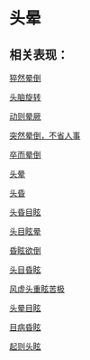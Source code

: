 # 头晕## 相关表现：[猝然晕倒](https://zuoye.gmzyh.com/search?key=猝然晕倒)[头脑旋转](https://zuoye.gmzyh.com/search?key=头脑旋转)[动则晕厥](https://zuoye.gmzyh.com/search?key=动则晕厥)[突然晕倒，不省人事](https://zuoye.gmzyh.com/search?key=突然晕倒，不省人事)[卒而晕倒](https://zuoye.gmzyh.com/search?key=卒而晕倒)[头晕](https://zuoye.gmzyh.com/search?key=头晕)[头昏](https://zuoye.gmzyh.com/search?key=头昏)[头昏目眩](https://zuoye.gmzyh.com/search?key=头昏目眩)[头目眩晕](https://zuoye.gmzyh.com/search?key=头目眩晕)[昏眩欲倒](https://zuoye.gmzyh.com/search?key=昏眩欲倒)[头目昏眩](https://zuoye.gmzyh.com/search?key=头目昏眩)[风虚头重眩苦极](https://zuoye.gmzyh.com/search?key=风虚头重眩苦极)[头晕目眩](https://zuoye.gmzyh.com/search?key=头晕目眩)[目病昏眩](https://zuoye.gmzyh.com/search?key=目病昏眩)[起则头眩](https://zuoye.gmzyh.com/search?key=起则头眩)